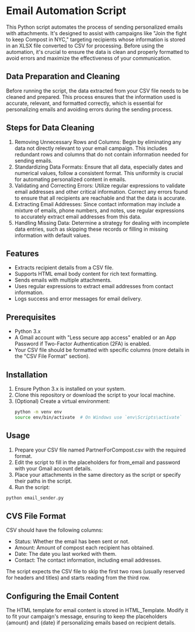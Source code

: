 # Email Automation Script

This Python script automates the process of sending personalized emails with attachments. It's designed to assist with campaigns like "Join the fight to keep Compost in NYC," targeting recipients whose information is stored in an XLSX file converted to CSV for processing. Before using the automation, it's crucial to ensure the data is clean and properly formatted to avoid errors and maximize the effectiveness of your communication.

## Data Preparation and Cleaning
Before running the script, the data extracted from your CSV file needs to be cleaned and prepared. This process ensures that the information used is accurate, relevant, and formatted correctly, which is essential for personalizing emails and avoiding errors during the sending process.

## Steps for Data Cleaning
1. Removing Unnecessary Rows and Columns: Begin by eliminating any data not directly relevant to your email campaign. This includes redundant rows and columns that do not contain information needed for sending emails.
2. Standardizing Data Formats: Ensure that all data, especially dates and numerical values, follow a consistent format. This uniformity is crucial for automating personalized content in emails.
3. Validating and Correcting Errors: Utilize regular expressions to validate email addresses and other critical information. Correct any errors found to ensure that all recipients are reachable and that the data is accurate.
4. Extracting Email Addresses: Since contact information may include a mixture of emails, phone numbers, and notes, use regular expressions to accurately extract email addresses from this data.
5. Handling Missing Data: Determine a strategy for dealing with incomplete data entries, such as skipping these records or filling in missing information with default values.

## Features

- Extracts recipient details from a CSV file.
- Supports HTML email body content for rich text formatting.
- Sends emails with multiple attachments.
- Uses regular expressions to extract email addresses from contact information.
- Logs success and error messages for email delivery.

## Prerequisites

- Python 3.x
- A Gmail account with "Less secure app access" enabled or an App Password if Two-Factor Authentication (2FA) is enabled.
- Your CSV file should be formatted with specific columns (more details in the "CSV File Format" section).

## Installation

1. Ensure Python 3.x is installed on your system.
2. Clone this repository or download the script to your local machine.
3. (Optional) Create a virtual environment:
   ```bash
   python -m venv env
   source env/bin/activate  # On Windows use `env\Scripts\activate`
   ```
## Usage
1. Prepare your CSV file named PartnerForCompost.csv with the required format.
2. Edit the script to fill in the placeholders for from_email and password with your Gmail account details.
3. Place your attachments in the same directory as the script or specify their paths in the script.
4. Run the script:
```bash
python email_sender.py
```
## CVS File Format
CSV should have the following columns:
- Status: Whether the email has been sent or not.
- Amount: Amount of compost each recipient has obtained.
- Date: The date you last worked with them.
- Contact: The contact information, including email addresses.

The script expects the CSV file to skip the first two rows (usually reserved for headers and titles) and starts reading from the third row.

## Configuring the Email Content
The HTML template for email content is stored in HTML_Template. Modify it to fit your campaign's message, ensuring to keep the placeholders {amount} and {date} if personalizing emails based on recipient details.
